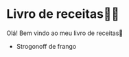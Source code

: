 # Livro de receitas:woman_cook:

Olá! Bem vindo ao meu livro de receitas:wave:

- Strogonoff de frango


